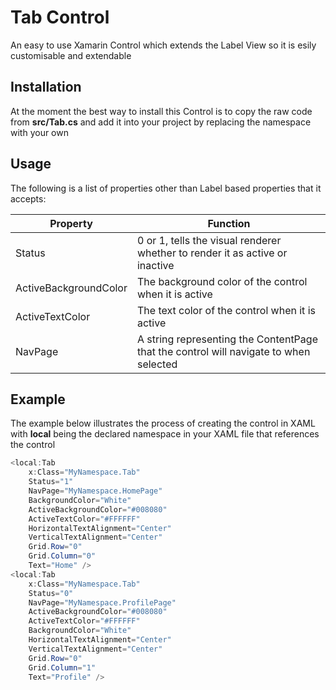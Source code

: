 # Tab Control

An easy to use Xamarin Control which extends the Label View so it is esily customisable and extendable

## Installation

At the moment the best way to install this Control is to copy the raw code from <strong>src/Tab.cs</strong> and
add it into your project by replacing the namespace with your own

## Usage

The following is a list of properties other than Label based properties that it accepts:

| Property              | Function                                                                              |
|-----------------------|---------------------------------------------------------------------------------------|
| Status                | 0 or 1, tells the visual renderer whether to render it as active or inactive          |
| ActiveBackgroundColor | The background color of the control when it is active                                 |
| ActiveTextColor       | The text color of the control when it is active                                       |
| NavPage               | A string representing the ContentPage that the control will navigate to when selected |

## Example

The example below illustrates the process of creating the control in XAML with <strong>local</strong> being the
declared namespace in your XAML file that references the control

```cs
<local:Tab
    x:Class="MyNamespace.Tab"
    Status="1"
    NavPage="MyNamespace.HomePage"
    BackgroundColor="White"
    ActiveBackgroundColor="#008080"
    ActiveTextColor="#FFFFFF"
    HorizontalTextAlignment="Center" 
    VerticalTextAlignment="Center"
    Grid.Row="0" 
    Grid.Column="0" 
    Text="Home" />
<local:Tab 
    x:Class="MyNamespace.Tab"
    Status="0"
    NavPage="MyNamespace.ProfilePage"
    ActiveBackgroundColor="#008080"
    ActiveTextColor="#FFFFFF"
    BackgroundColor="White"
    HorizontalTextAlignment="Center"
    VerticalTextAlignment="Center"
    Grid.Row="0" 
    Grid.Column="1" 
    Text="Profile" />
```